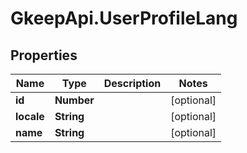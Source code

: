 # GkeepApi.UserProfileLang

## Properties
Name | Type | Description | Notes
------------ | ------------- | ------------- | -------------
**id** | **Number** |  | [optional] 
**locale** | **String** |  | [optional] 
**name** | **String** |  | [optional] 
